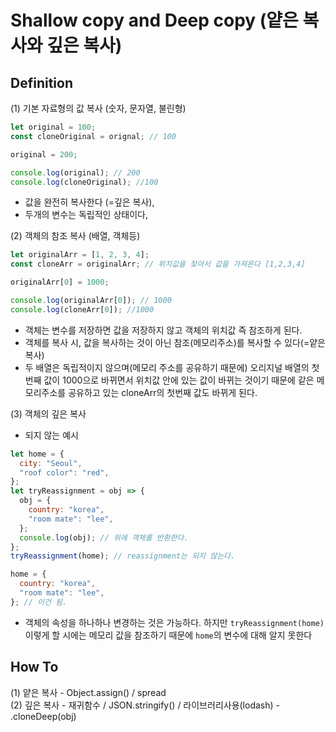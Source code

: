 # Shallow copy and Deep copy (얕은 복사와 깊은 복사)

## Definition

(1) 기본 자료형의 값 복사 (숫자, 문자열, 불린형)

```javascript
let original = 100;
const cloneOriginal = orignal; // 100

original = 200;

console.log(original); // 200
console.log(cloneOriginal); //100
```

- 값을 완전히 복사한다 (=깊은 복사),
- 두개의 변수는 독립적인 상태이다,

(2) 객체의 참조 복사 (배열, 객체등)

```javascript
let originalArr = [1, 2, 3, 4];
const cloneArr = originalArr; // 위치값을 찾아서 값을 가져온다 [1,2,3,4]

originalArr[0] = 1000;

console.log(originalArr[0]); // 1000
console.log(cloneArr[0]); //1000
```

- 객체는 변수를 저장하면 값을 저장하지 않고 객체의 위치값 즉 참조하게 된다.
- 객체를 복사 시, 값을 복사하는 것이 아닌 참조(메모리주소)를 복사할 수 있다(=얕은복사)
- 두 배열은 독립적이지 않으며(메모리 주소를 공유하기 때문에) 오리지널 배열의 첫번째 값이 1000으로 바뀌면서 위치값 안에 있는 값이 바뀌는 것이기 때문에 같은 메모리주소를 공유하고 있는 cloneArr의 첫번째 값도 바뀌게 된다.

(3) 객체의 깊은 복사

- 되지 않는 예시

```javascript
let home = {
  city: "Seoul",
  "roof color": "red",
};
let tryReassignment = obj => {
  obj = {
    country: "korea",
    "room mate": "lee",
  };
  console.log(obj); // 위에 객체를 반환한다.
};
tryReassignment(home); // reassignment는 되지 않는다.

home = {
  country: "korea",
  "room mate": "lee",
}; // 이건 됨.
```

- 객체의 속성을 하나하나 변경하는 것은 가능하다. 하지만 `tryReassignment(home)` 이렇게 할 시에는 메모리 값을 참조하기 때문에 `home`의 변수에 대해 알지 못한다

## How To

(1) 얕은 복사 - Object.assign() / spread  
(2) 깊은 복사 - 재귀함수 / JSON.stringify() / 라이브러리사용(lodash) - .cloneDeep(obj)
